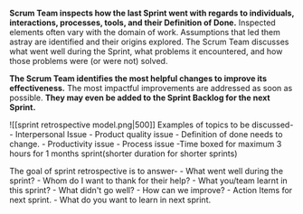 **Scrum Team inspects how the last Sprint went with regards to individuals, interactions, processes, tools, and their Definition of Done.** Inspected elements often vary with the domain of work. Assumptions that led them astray are identified and their origins explored. The Scrum Team discusses what went well during the Sprint, what problems it encountered, and how those problems were (or were not) solved.

**The Scrum Team identifies the most helpful changes to improve its effectiveness.** The most impactful improvements are addressed as soon as possible. **They may even be added to the Sprint Backlog for the next Sprint.**

![[sprint retrospective model.png|500]]
Examples of topics to be discussed-
	- Interpersonal Issue
	- Product quality issue
	- Definition of done needs to change.
	- Productivity issue
	- Process issue
-Time boxed for maximum 3 hours for 1 months sprint(shorter duration for shorter sprints)

The goal of sprint retrospective is to answer- 
	- What went well during the sprint?
		- Whom do I want to thank for their help?
	- What you/team learnt in this sprint?
	- What didn't go well?
	- How can we improve?
		- Action Items for next sprint.
		- What do you want to learn in next sprint.
